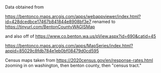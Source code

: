 Data obtained from

https://bentonco.maps.arcgis.com/apps/webappviewer/index.html?id=428dcedbce17467b841844e8908bf3e7
renamed to
https://tinyurl.com/BentonCountyWAGISMap

and also
off of 
https://www.co.benton.wa.us/pView.aspx?id=690&catid=45 

https://bentonco.maps.arcgis.com/apps/MapSeries/index.html?appid=85029c8fdb784e1eb0bf08479d0cd595

Census maps taken from 
    https://2020census.gov/en/response-rates.html 
zooming in on washington, then benton county, then "census tract."
